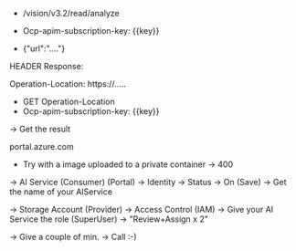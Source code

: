 - /vision/v3.2/read/analyze
- Ocp-apim-subscription-key: {{key}}

- {"url":"...."}


HEADER Response:

Operation-Location: https://.....

- GET Operation-Location
- Ocp-apim-subscription-key: {{key}}

-> Get the result


portal.azure.com 


- Try with a image uploaded to a private container
    -> 400 

-> AI Service (Consumer) (Portal) -> Identity -> Status -> On (Save) -> Get the name of your AIService

-> Storage Account (Provider)
   -> Access Control (IAM)
      -> Give your AI Service the role (SuperUser) -> "Review+Assign x 2"

-> Give a couple of min. -> Call :-)
